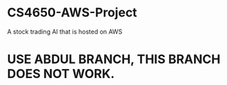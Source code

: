 # CS4650-AWS-Project
A stock trading AI that is hosted on AWS
# USE ABDUL BRANCH, THIS BRANCH DOES NOT WORK.
